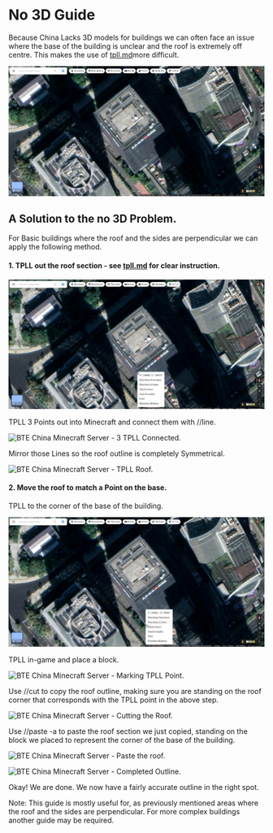 # No 3D Guide

Because China Lacks 3D models for buildings we can often face an issue where the base of the building is unclear and the roof is extremely off centre. This makes the use of [tpll.md](tpll.md "mention")more difficult.

![Google Maps View of Somewhere in Shanghai - No 3D.](<../../.gitbook/assets/image (5).png>)

## A Solution to the no 3D Problem.

For Basic buildings where the roof and the sides are perpendicular we can apply the following method.

#### **1. TPLL out the roof section - see** [tpll.md](tpll.md "mention") **for clear instruction.**

![Google Maps View of Somewhere in Shanghai - No 3D - Right Click Coordinates.](<../../.gitbook/assets/image (4).png>)

TPLL 3 Points out into Minecraft and connect them with //line.

![BTE China Minecraft Server - 3 TPLL Connected.](<../../.gitbook/assets/2022-03-31\_16.20.14 (1).png>)

Mirror those Lines so the roof outline is completely Symmetrical.

![BTE China Minecraft Server - TPLL Roof.](<../../.gitbook/assets/2022-03-31\_16.21.47 (1).png>)

#### 2. Move the roof to match a Point on the base.

TPLL to the corner of the base of the building.&#x20;

![Google Maps View of Somewhere in Shanghai - No 3D - Right Click Coordinates.](<../../.gitbook/assets/image (6).png>)

TPLL in-game and place a block.

![BTE China Minecraft Server - Marking TPLL Point.](../../.gitbook/assets/2022-03-31\_16.47.55.png)

Use //cut to copy the roof outline, making sure you are standing on the roof corner that corresponds with the TPLL point in the above step.

![BTE China Minecraft Server - Cutting the Roof.](../../.gitbook/assets/2022-03-31\_16.46.41.png)

Use //paste -a to paste the roof section we just copied, standing on the block we placed to represent the corner of the base of the building.

![BTE China Minecraft Server - Paste the roof.](<../../.gitbook/assets/2022-03-31\_16.46.59 (1).png>)

![BTE China Minecraft Server - Completed Outline.](../../.gitbook/assets/2022-03-31\_16.57.04.png)

Okay! We are done. We now have a fairly accurate outline in the right spot.

Note: This guide is mostly useful for, as previously mentioned areas where the roof and the sides are perpendicular. For more complex buildings another guide may be required.
